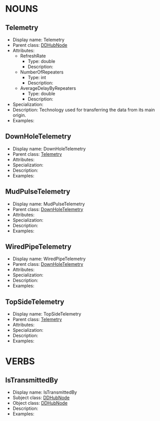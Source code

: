 # NOUNS
## Telemetry <!-- NOUN -->
- Display name: Telemetry
- Parent class: [DDHubNode](./DrillingDataSemantics.md#DDHubNode-)
- Attributes:
  - RefreshRate
    - Type: double
    - Description: 
  - NumberOfRepeaters
    - Type: int
    - Description: 
  - AverageDelayByRepeaters
    - Type: double
    - Description: 
- Specialization:
- Description: Technology used for transferring the data from its main origin. 
- Examples:
## DownHoleTelemetry <!-- NOUN -->
- Display name: DownHoleTelemetry
- Parent class: [Telemetry](./DataTransmission.md#Telemetry-)
- Attributes:
- Specialization:
- Description: 
- Examples:
## MudPulseTelemetry <!-- NOUN -->
- Display name: MudPulseTelemetry
- Parent class: [DownHoleTelemetry](./DataTransmission.md#DownHoleTelemetry-)
- Attributes:
- Specialization:
- Description: 
- Examples:
## WiredPipeTelemetry <!-- NOUN -->
- Display name: WiredPipeTelemetry
- Parent class: [DownHoleTelemetry](./DataTransmission.md#DownHoleTelemetry-)
- Attributes:
- Specialization:
- Description: 
- Examples:
## TopSideTelemetry <!-- NOUN -->
- Display name: TopSideTelemetry
- Parent class: [Telemetry](./DataTransmission.md#Telemetry-)
- Attributes:
- Specialization:
- Description: 
- Examples:


# VERBS
## IsTransmittedBy <!-- VERB -->
- Display name: IsTransmittedBy
- Subject class: [DDHubNode](./DrillingDataSemantics.md#DDHubNode-)
- Object class: [DDHubNode](./DrillingDataSemantics.md#DDHubNode-)
- Description: 
- Examples: 
